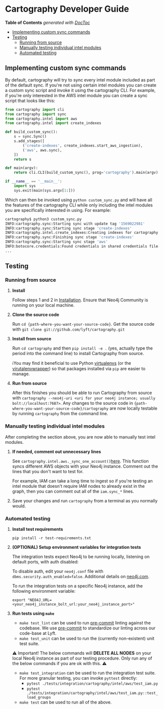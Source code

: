 # Cartography Developer Guide

<!-- START doctoc generated TOC please keep comment here to allow auto update -->
<!-- DON'T EDIT THIS SECTION, INSTEAD RE-RUN doctoc TO UPDATE -->
**Table of Contents**  *generated with [DocToc](https://github.com/thlorenz/doctoc)*

- [Implementing custom sync commands](#implementing-custom-sync-commands)
- [Testing](#testing)
  - [Running from source](#running-from-source)
  - [Manually testing individual intel modules](#manually-testing-individual-intel-modules)
  - [Automated testing](#automated-testing)

<!-- END doctoc generated TOC please keep comment here to allow auto update -->

## Implementing custom sync commands

By default, cartography will try to sync every intel module included as part of the default sync. If you're not using certain intel modules you can create a custom sync script and invoke it using the cartography CLI. For example, if you're only interested in the AWS intel module you can create a sync script that looks like this:

```python
from cartography import cli
from cartography import sync
from cartography.intel import aws
from cartography.intel import create_indexes

def build_custom_sync():
    s = sync.Sync()
    s.add_stages([
        ('create-indexes', create_indexes.start_aws_ingestion),
        ('aws', aws.sync),
    ])
    return s

def main(argv):
    return cli.CLI(build_custom_sync(), prog='cartography').main(argv)

if __name__ == '__main__':
    import sys
    sys.exit(main(sys.argv[1:]))
```

Which can then be invoked using `python custom_sync.py` and will have all the features of the cartography CLI while only including the intel modules you are specifically interested in using. For example:

```sh
cartography$ python3 custom_sync.py
INFO:cartography.sync:Starting sync with update tag '1569022981'
INFO:cartography.sync:Starting sync stage 'create-indexes'
INFO:cartography.intel.create_indexes:Creating indexes for cartography node types.
INFO:cartography.sync:Finishing sync stage 'create-indexes'
INFO:cartography.sync:Starting sync stage 'aws'
INFO:botocore.credentials:Found credentials in shared credentials file: ~/.aws/credentials
...
```

## Testing

### Running from source

1. **Install**

    Follow steps 1 and 2 in [Installation](https://github.com/lyft/cartography/blob/master/README.md#installation).  Ensure that Neo4j Community is running on your local machine.
2. **Clone the source code**

    Run `cd {path-where-you-want-your-source-code}`.  Get the source code with `git clone git://github.com/lyft/cartography.git`

3. **Install from source**

    Run `cd cartography` and then `pip install -e .` (yes, actually type the period into the command line) to install Cartography from source.

    ℹ️You may find it beneficial to use Python [virtualenvs](https://packaging.python.org/guides/installing-using-pip-and-virtualenv/) (or the  [virutalenvwrapper](https://virtualenvwrapper.readthedocs.io/en/latest/command_ref.html#managing-environments)) so that packages installed via `pip` are easier to manage.

4. **Run from source**

    After this finishes you should be able to run Cartography from source with `cartography --neo4j-uri <uri for your neo4j instance; usually bolt://localhost:7687>`.  Any changes to the source code in `{path-where-you-want-your-source-code}/cartography` are now locally testable by running `cartography` from the command line.

### Manually testing individual intel modules

After completing the section above, you are now able to manually test intel modules.

1. **If needed, comment out unnecessary lines**

    See `cartography.intel.aws._sync_one_account()`[here](https://github.com/lyft/cartography/blob/master/cartography/intel/aws/__init__.py).  This function syncs different AWS objects with your Neo4j instance.  Comment out the lines that you don't want to test for.

    For example, IAM can take a long time to ingest so if you're testing an intel module that doesn't require IAM nodes to already exist in the graph, then you can comment out all of the `iam.sync_*` lines.

2. Save your changes and run `cartography` from a terminal as you normally would.

### Automated testing

1. **Install test requirements**

    `pip install -r test-requirements.txt`

2. **(OPTIONAL) Setup environment variables for integration tests**

    The integration tests expect Neo4j to be running locally, listening on default ports, with auth disabled:

    To disable auth, edit your `neo4j.conf` file with `dbms.security.auth_enabled=false`.  Additional details on [neo4j.com](    https://neo4j.com/docs/operations-manual/current/authentication-authorization/enable/).

    To run the integration tests on a specific Neo4j instance, add the following environment variable:

    `export "NEO4J_URL=<your_neo4j_instance_bolt_url:your_neo4j_instance_port>"`

3. **Run tests using `make`**
    - `make test_lint` can be used to run [pre-commit](https://pre-commit.com) linting against the codebase.  We use [pre-commit](https://pre-commit.com) to standardize our linting across our code-base at Lyft.
    - `make test_unit` can be used to run the (currently non-existent) unit test suite.

    ⚠️ Important!  The below commands will **DELETE ALL NODES** on your local Neo4j instance as part of our testing procedure.  Only run any of the below commands if you are ok with this. ⚠️

    - `make test_integration` can be used to run the integration test suite.
    For more granular testing, you can invoke `pyttest` directly:
      - `pytest ./tests/integration/cartography/intel/aws/test_iam.py`
      - `pytest ./tests/integration/cartography/intel/aws/test_iam.py::test_load_groups`
    - `make test` can be used to run all of the above.
